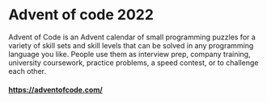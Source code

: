 # Advent of code 2022
Advent of Code is an Advent calendar of small programming puzzles for a variety of skill sets and skill levels that can be solved in any programming language you like. 
People use them as interview prep, company training, university coursework, practice problems, a speed contest, or to challenge each other.
#### https://adventofcode.com/
